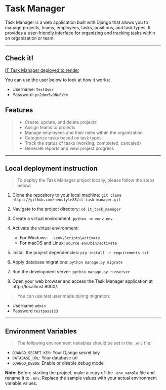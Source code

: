 # Task Manager

Task Manager is a web application built with Django that allows you to manage projects,
teams, employees, tasks, positions, and task types.
It provides a user-friendly interface for organizing and tracking tasks within an organization or team.

---
## Check it!

[IT Task Manager deployed to render](https://it-task-manager-i4an.onrender.com)

You can use the user below to look at how it works:
   
- Username: ```TestUser```
- Password: ```pn2dmv5v9NuPVfm```



## Features

>- Create, update, and delete projects
>- Assign teams to projects
>- Manage employees and their roles within the organization
>- Categorize tasks based on task types
>- Track the status of tasks (working, completed, canceled)
>- Generate reports and view project progress

---

## Local deployment instruction

>To deploy the Task Manager project locally, please follow the steps below:

1. Clone the repository to your local machine:
   ```git clone https://github.com/neostyle88/it-task-manager.git```

2. Navigate to the project directory:
   ```cd it_task_manager```

3. Create a virtual environment:
   ```python -m venv env```

4. Activate the virtual environment:
   - For Windows:
   ``` .\env\Scripts\activate```
   - For macOS and Linux:
   ```source env/bin/activate```

5. Install the project dependencies:
   ```pip install -r requirements.txt```

6. Apply database migrations:
   ```python manage.py migrate```

7. Run the development server:
   ```python manage.py runserver```

8. Open your web browser and access the Task Manager application at http://localhost:8000/.

> You can use test user made during migration:

   - Username ```admin```
   - Password ```testpass123```

---
## Environment Variables

>The following environment variables should be set in the `.env` file:

- `DJANGO_SECRET_KEY`: Your Django secret key
- `DATABASE_URL`: Your database url
- `DJANGO_DEBUG`: Enable or disable debug mode

**Note:** Before starting the project, make a copy of the `.env_sample` file and rename it to `.env`. Replace the sample values with your actual environment variable values.